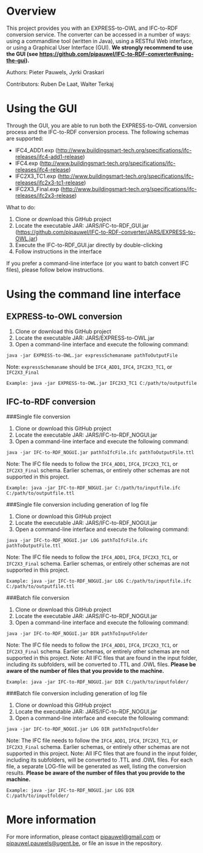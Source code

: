 # Overview
This project provides you with an EXPRESS-to-OWL and IFC-to-RDF conversion service. The converter can be accessed in a number of ways: using a commandline tool (written in Java), using a RESTful Web interface, or using a Graphical User Interface (GUI). <b>We strongly recommend to use the GUI (see https://github.com/pipauwel/IFC-to-RDF-converter#using-the-gui).</b>

Authors: Pieter Pauwels, Jyrki Oraskari

Contributors: Ruben De Laat, Walter Terkaj

# Using the GUI
Through the GUI, you are able to run both the EXPRESS-to-OWL conversion process and the IFC-to-RDF conversion process. The following schemas are supported:

* IFC4_ADD1.exp (http://www.buildingsmart-tech.org/specifications/ifc-releases/ifc4-add1-release)
* IFC4.exp (http://www.buildingsmart-tech.org/specifications/ifc-releases/ifc4-release)
* IFC2X3_TC1.exp (http://www.buildingsmart-tech.org/specifications/ifc-releases/ifc2x3-tc1-release)
* IFC2X3_Final.exp (http://www.buildingsmart-tech.org/specifications/ifc-releases/ifc2x3-release)

What to do:

1. Clone or download this GitHub project
2. Locate the executable JAR: JARS/IFC-to-RDF_GUI.jar (https://github.com/pipauwel/IFC-to-RDF-converter/JARS/EXPRESS-to-OWL.jar)
3. Execute the IFC-to-RDF_GUI.jar directly by double-clicking
4. Follow instructions in the interface

If you prefer a command-line interface (or you want to batch convert IFC files), please follow below instructions.

# Using the command line interface
## EXPRESS-to-OWL conversion
1. Clone or download this GitHub project
2. Locate the executable JAR: JARS/EXPRESS-to-OWL.jar
3. Open a command-line interface and execute the following command:
```
java -jar EXPRESS-to-OWL.jar expressSchemaname pathToOutputFile
```

Note: `expressSchemaname` should be `IFC4_ADD1`, `IFC4`, `IFC2X3_TC1`, or `IFC2X3_Final`

```
Example: java -jar EXPRESS-to-OWL.jar IFC2X3_TC1 C:/path/to/outputfile
```

## IFC-to-RDF conversion
###Single file conversion
1. Clone or download this GitHub project
2. Locate the executable JAR: JARS/IFC-to-RDF_NOGUI.jar
3. Open a command-line interface and execute the following command:
```
java -jar IFC-to-RDF_NOGUI.jar pathToIfcFile.ifc pathToOutputFile.ttl
```

Note: The IFC file needs to follow the `IFC4_ADD1`, `IFC4`, `IFC2X3_TC1`, or `IFC2X3_Final` schema. Earlier schemas, or entirely other schemas are not supported in this project.

```
Example: java -jar IFC-to-RDF_NOGUI.jar C:/path/to/inputfile.ifc C:/path/to/outputfile.ttl
```

###Single file conversion including generation of log file
1. Clone or download this GitHub project
2. Locate the executable JAR: JARS/IFC-to-RDF_NOGUI.jar
3. Open a command-line interface and execute the following command:
```
java -jar IFC-to-RDF_NOGUI.jar LOG pathToIfcFile.ifc pathToOutputFile.ttl
```

Note: The IFC file needs to follow the `IFC4_ADD1`, `IFC4`, `IFC2X3_TC1`, or `IFC2X3_Final` schema. Earlier schemas, or entirely other schemas are not supported in this project.

```
Example: java -jar IFC-to-RDF_NOGUI.jar LOG C:/path/to/inputfile.ifc C:/path/to/outputfile.ttl
```

###Batch file conversion
1. Clone or download this GitHub project
2. Locate the executable JAR: JARS/IFC-to-RDF_NOGUI.jar
3. Open a command-line interface and execute the following command:
```
java -jar IFC-to-RDF_NOGUI.jar DIR pathToInputFolder
```

Note: The IFC file needs to follow the `IFC4_ADD1`, `IFC4`, `IFC2X3_TC1`, or `IFC2X3_Final` schema. Earlier schemas, or entirely other schemas are not supported in this project.
Note: All IFC files that are found in the input folder, including its subfolders, will be converted to .TTL and .OWL files. <b>Please be aware of the number of files that you provide to the machine.</b>

```
Example: java -jar IFC-to-RDF_NOGUI.jar DIR C:/path/to/inputfolder/
```

###Batch file conversion including generation of log file
1. Clone or download this GitHub project
2. Locate the executable JAR: JARS/IFC-to-RDF_NOGUI.jar
3. Open a command-line interface and execute the following command:
```
java -jar IFC-to-RDF_NOGUI.jar LOG DIR pathToInputFolder
```

Note: The IFC file needs to follow the `IFC4_ADD1`, `IFC4`, `IFC2X3_TC1`, or `IFC2X3_Final` schema. Earlier schemas, or entirely other schemas are not supported in this project.
Note: All IFC files that are found in the input folder, including its subfolders, will be converted to .TTL and .OWL files. For each file, a separate LOG-file will be generated as well, listing the conversion results. <b>Please be aware of the number of files that you provide to the machine.</b>

```
Example: java -jar IFC-to-RDF_NOGUI.jar LOG DIR C:/path/to/inputfolder/
```

# More information
For more information, please contact pipauwel@gmail.com or pipauwel.pauwels@ugent.be, or file an issue in the repository.